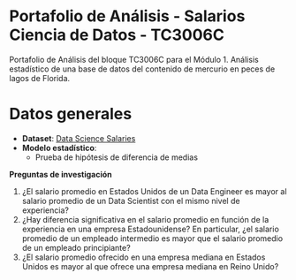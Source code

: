 # Portafolio de Análisis - Salarios Ciencia de Datos - TC3006C
Portafolio de Análisis del bloque TC3006C para el Módulo 1.  Análisis estadístico de una base de datos del contenido de mercurio en peces de lagos de Florida.

# Datos generales

- **Dataset**: [Data Science Salaries](https://raw.githubusercontent.com/crisb-7/Data-Science-Salaries/main/ds_salaries.csv)
- **Modelo estadístico**:
  -  Prueba de hipótesis de diferencia de medias

**Preguntas de investigación**

1. ¿El salario promedio en Estados Unidos de un Data Engineer es mayor al salario promedio de un Data Scientist con el mismo nivel de experiencia? 
2. ¿Hay diferencia significativa en el salario promedio en función de la experiencia en una empresa Estadounidense? En particular, ¿el salario promedio de un empleado intermedio es mayor que el salario promedio de un empleado principiante?
3. ¿El salario promedio ofrecido en una empresa mediana en Estados Unidos es mayor al que ofrece una empresa mediana en Reino Unido?
